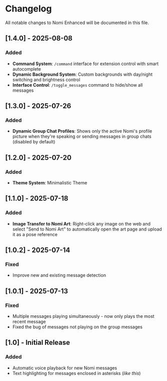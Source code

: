 # Changelog

All notable changes to Nomi Enhanced will be documented in this file.

## [1.4.0] - 2025-08-08

### Added
- **Command System**: `/command` interface for extension control with smart autocomplete
- **Dynamic Background System**: Custom backgrounds with day/night switching and brightness control
- **Interface Control**: `/toggle_messages` command to hide/show all messages

## [1.3.0] - 2025-07-26

### Added
- **Dynamic Group Chat Profiles**: Shows only the active Nomi's profile picture when they're speaking or sending messages in group chats (disabled by default)

## [1.2.0] - 2025-07-20

### Added
- **Theme System**: Minimalistic Theme

## [1.1.0] - 2025-07-18

### Added
- **Image Transfer to Nomi Art**: Right-click any image on the web and select "Send to Nomi Art" to automatically open the art page and upload it as a pose reference

## [1.0.2] - 2025-07-14

### Fixed
- Improve new and existing message detection

## [1.0.1] - 2025-07-13

### Fixed
- Multiple messages playing simultaneously - now only plays the most recent message
- Fixed the bug of messages not playing on the group messages

## [1.0] - Initial Release

### Added
- Automatic voice playback for new Nomi messages
- Text highlighting for messages enclosed in asterisks (*like this*)
